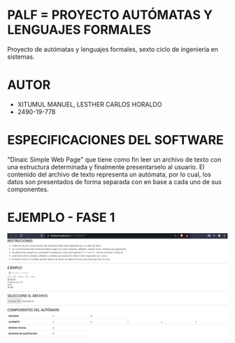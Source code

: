 # PALF = PROYECTO AUTÓMATAS Y LENGUAJES FORMALES
Proyecto de autómatas y lenguajes formales, sexto ciclo de ingeniería en sistemas.

# AUTOR
* XITUMUL MANUEL, LESTHER CARLOS HORALDO
* 2490-19-778

# ESPECIFICACIONES DEL SOFTWARE
"Dinaic Simple Web Page" que tiene como fin leer un archivo de texto con una estructura determinada y finalmente presentarselo al usuario. El contenido del archivo de texto 
representa un autómata, por lo cual, los datos son presentados de forma separada con en base a cada uno de sus componentes.

# EJEMPLO - FASE 1
![EJEMPLO FASE 1](https://raw.githubusercontent.com/lestherxm/A-FL-PROJECT/main/assets/img/step1-readmeExample.png)
